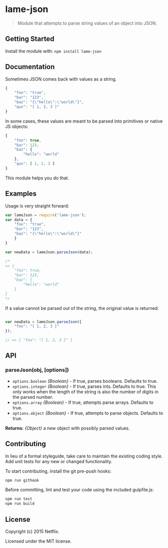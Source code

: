 # lame-json

> Module that attempts to parse string values of an object into JSON.


## Getting Started

Install the module with: `npm install lame-json`


## Documentation

Sometimes JSON comes back with values as a string.

```js
{
    "foo": "true",
    "bar": "123",
    "baz": "{\"hello\":\"world\"}",
    "qux": "[ 1, 2, 3 ]"
}
```

In some cases, these values are meant to be parsed into primitives or native JS objects:

```js
{
    "foo": true,
    "bar": 123,
    "baz": {
        "hello": "world"
    },
    "qux": [ 1, 2, 3 ]
}
```

This module helps you do that.


## Examples

Usage is very straight forward:

```js
var lameJson = require('lame-json');
var data = {
    "foo": "true",
    "bar": "123",
    "baz": "{\"hello\":\"world\"}"
    }
}

var newData = lameJson.parseJson(data);

/*
=> {
    "foo": true,
    "bar": 123,
    "baz": {
        "hello": "world"
    }
}
*/
```

If a value cannot be parsed out of the string, the original value is returned:

```js

var newData = lameJson.parseJson({
    "foo": "[ 1, 2, 3 }"
});

// => { "foo": "[ 1, 2, 3 }" }
```


## API

### parseJson(obj, [options])
* `options.boolean` _{Boolean}_ - If true, parses booleans. Defaults to true.
* `options.integer` _{Boolean}_ - If true, parses ints. Defaults to true. This only works when the length of the string is also the number of digits in the parsed number.
* `options.array` _{Boolean}_ - If true, attempts parse arrays. Defaults to true.
* `options.object` _{Boolean}_ - If true, attempts to parse objects. Defaults to true.

__Returns:__ _{Object}_ a new object with possibly parsed values.


## Contributing

In lieu of a formal styleguide, take care to maintain the existing coding style. Add unit tests for any new or changed functionality.

To start contributing, install the git pre-push hooks:

```sh
npm run githook
```

Before committing, lint and test your code using the included gulpfile.js:
```sh
npm run test
npm run build
```

## License

Copyright (c) 2015 Netflix.

Licensed under the MIT license.
